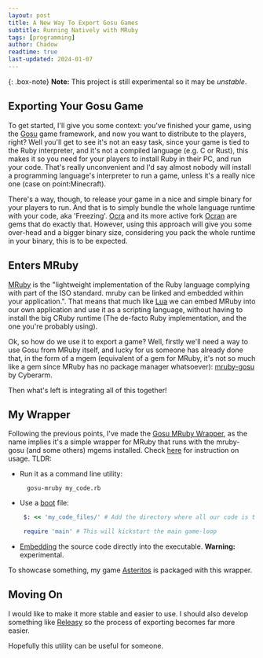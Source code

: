 ```yaml
---
layout: post
title: A New Way To Export Gosu Games
subtitle: Running Natively with MRuby
tags: [programming]
author: Chadow
readtime: true
last-updated: 2024-01-07
---
```


{: .box-note}
**Note:** This project is still experimental so it may be *unstable*.

## Exporting Your Gosu Game

To get started, I'll give you some context: you've finished your game, using the [Gosu](https://www.libgosu.org/) game framework, and now you want to distribute to the players, right? Well you'll get to see it's not an easy task, since
your game is tied to the Ruby interpreter, and it's not a compiled language (e.g. C or Rust), this makes
 it so you need for your players to install Ruby in their PC, and run your code. That's really unconvenient
and I'd say almost nobody will install a programming language's interpreter to run a game, unless it's a really
nice one (case on point:Minecraft).

There's a way, though, to release your game in a nice and simple binary for your players to run. And that is to 
simply bundle the whole language runtime with your code, aka 'Freezing'. [Ocra](https://github.com/larsch/ocra) and its more active fork 
[Ocran](https://github.com/Largo/ocran) are gems that do exactly that. However, using this approach will give you some over-head and 
a bigger binary size, considering you pack the whole runtime in your binary, this is to be expected. 

## Enters MRuby

[MRuby](https://mruby.org/) is the "lightweight implementation of the Ruby language complying with part of the ISO standard. mruby can
be linked and embedded within your application.". That means that much like [Lua](https://www.lua.org/) we can embed MRuby into our own
application and use it as a scripting language, without having to install the big CRuby runtime (The de-facto Ruby implementation, and
the one you're probably using). 

Ok, so how do we use it to export a game? Well, firstly we'll need a way to use Gosu from MRuby itself, and lucky for us someone has already done
that, in the form of a mgem (equivalent of a gem for MRuby, it's not so much like a gem since MRuby has no package manager whatsoever): [mruby-gosu](https://github.com/cyberarm/mruby-gosu) by Cyberarm. 

Then what's left is integrating all of this together!

## My Wrapper

Following the previous points, I've made the [Gosu MRuby Wrapper](https://github.com/Chadowo/gosu-mruby-wrapper), as the name implies it's a simple 
wrapper for MRuby that runs with the mruby-gosu (and some others) mgems installed. Check [here](https://github.com/Chadowo/gosu-mruby-wrapper/wiki/Getting-Started)
for instruction on usage. TLDR: 

- Run it as a command line utility:  
    ```console
      gosu-mruby my_code.rb
    ```
- Use a [boot](https://github.com/Chadowo/gosu-mruby-wrapper/wiki/Getting-Started#boot-file) file:  
    ```ruby
     $: << 'my_code_files/' # Add the directory where all our code is to the load path

     require 'main' # This will kickstart the main game-loop
    ```
- [Embedding](https://github.com/Chadowo/gosu-mruby-wrapper/wiki/Fused-Mode) the source code directly into the executable. **Warning:** experimental.

To showcase something, my game [Asteritos](https://chadow.itch.io/asteritos) is packaged with this wrapper.

## Moving On

I would like to make it more stable and easier to use. I should also develop something like [Releasy](https://github.com/gosu/releasy) so the process
of exporting becomes far more easier. 

Hopefully this utility can be useful for someone.
